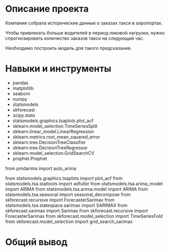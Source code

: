 # Описание проекта
Компания собрала исторические данные о заказах такси в аэропортах. 

Чтобы привлекать больше водителей в период пиковой нагрузки, 
нужно спрогнозировать количество заказов такси на следующий час. 

Необходимо построить модель для такого предсказания.

# Навыки и инструменты
- pandas
- matplotlib
- seaborn
- numpy
- statsmodels
- skforecast
- scipy.stats
- statsmodels.graphics.tsaplots.plot_acf
- sklearn.model_selection.TimeSeriesSplit
- sklearn.linear_model.LinearRegression
- sklearn.metrics.root_mean_squared_error
- sklearn.tree.DecisionTreeClassifier
- sklearn.tree.DecisionTreeRegressor
- sklearn.model_selection.GridSearchCV
- prophet.Prophet




from pmdarima import auto_arima

from statsmodels.graphics.tsaplots import plot_acf
from statsmodels.tsa.stattools import adfuller
from statsmodels.tsa.arima_model import ARIMA
from statsmodels.tsa.arima.model import ARIMA
from statsmodels.tsa.seasonal import seasonal_decompose
from skforecast.recursive import ForecasterSarimax
from statsmodels.tsa.statespace.sarimax import SARIMAX
from skforecast.sarimax import Sarimax
from skforecast.recursive import ForecasterSarimax
from skforecast.model_selection import TimeSeriesFold
from skforecast.model_selection import grid_search_sarimax


# Общий вывод

